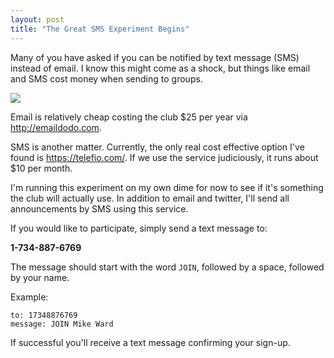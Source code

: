 ```yaml
---
layout: post  
title: "The Great SMS Experiment Begins"
---
```


Many of you have asked if you can be notified by text message (SMS) instead of
email. I know this might come as a shock, but things like email and SMS cost
money when sending to groups.

![](http://i.imgur.com/NNGjsH7.jpg)

Email is relatively cheap costing the club $25 per year via
<http://emaildodo.com>.

SMS is another matter. Currently, the only real cost effective option I've found
is <https://telefio.com/>. If we use the service judiciously, it runs about $10
per month.

I'm running this experiment on my own dime for now to see if it's something the
club will actually use. In addition to email and twitter, I'll send all
announcements by SMS using this service.

If you would like to participate, simply send a text message to:

**1-734-887-6769**

The message should start with the word `JOIN`, followed by a space, followed by
your name.

Example:

    to: 17348876769
    message: JOIN Mike Ward

If successful you'll receive a text message confirming your sign-up.
